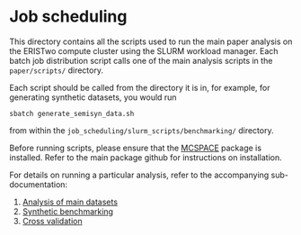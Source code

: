 # Job scheduling

This directory contains all the scripts used to run the main paper analysis on the ERISTwo compute cluster using the SLURM workload manager. Each batch job distribution script calls one of the main analysis scripts in the `paper/scripts/` directory. 

Each script should be called from the directory it is in, for example, for generating synthetic datasets, you would run
```
sbatch generate_semisyn_data.sh
```
from within the `job_scheduling/slurm_scripts/benchmarking/` directory.

Before running scripts, please ensure that the [MCSPACE](https://github.com/gerberlab/MCSPACE) package is installed. Refer to the main package github for instructions on installation.

For details on running a particular analysis, refer to the accompanying sub-documentation:
1. [Analysis of main datasets](analysis/README.md)
2. [Synthetic benchmarking](synthetic_benchmark/README.md)
3. [Cross validation](cross_validation/README.md)
